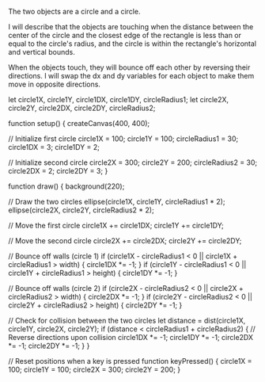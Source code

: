 
The two objects are a circle and a circle.

I will describe that the objects are touching when the distance between the center of the circle and the closest edge of the rectangle is less than or equal to the 
circle's radius, and the circle is within the rectangle's horizontal and vertical bounds.

When the objects touch, they will bounce off each other by reversing their directions. I will swap the dx and dy variables for each object to make them move in opposite directions. 

let circle1X, circle1Y, circle1DX, circle1DY, circleRadius1;
let circle2X, circle2Y, circle2DX, circle2DY, circleRadius2;

function setup() {
  createCanvas(400, 400);

  // Initialize first circle
  circle1X = 100;
  circle1Y = 100;
  circleRadius1 = 30;
  circle1DX = 3;
  circle1DY = 2;

  // Initialize second circle
  circle2X = 300;
  circle2Y = 200;
  circleRadius2 = 30;
  circle2DX = 2;
  circle2DY = 3;
}

function draw() {
  background(220);

  // Draw the two circles
  ellipse(circle1X, circle1Y, circleRadius1 * 2);
  ellipse(circle2X, circle2Y, circleRadius2 * 2);

  // Move the first circle
  circle1X += circle1DX;
  circle1Y += circle1DY;

  // Move the second circle
  circle2X += circle2DX;
  circle2Y += circle2DY;

  // Bounce off walls (circle 1)
  if (circle1X - circleRadius1 < 0 || circle1X + circleRadius1 > width) {
    circle1DX *= -1;
  }
  if (circle1Y - circleRadius1 < 0 || circle1Y + circleRadius1 > height) {
    circle1DY *= -1;
  }

  // Bounce off walls (circle 2)
  if (circle2X - circleRadius2 < 0 || circle2X + circleRadius2 > width) {
    circle2DX *= -1;
  }
  if (circle2Y - circleRadius2 < 0 || circle2Y + circleRadius2 > height) {
    circle2DY *= -1;
  }

  // Check for collision between the two circles
  let distance = dist(circle1X, circle1Y, circle2X, circle2Y);
  if (distance < circleRadius1 + circleRadius2) {
    // Reverse directions upon collision
    circle1DX *= -1;
    circle1DY *= -1;
    circle2DX *= -1;
    circle2DY *= -1;
  }
}

// Reset positions when a key is pressed
function keyPressed() {
  circle1X = 100;
  circle1Y = 100;
  circle2X = 300;
  circle2Y = 200;
}

